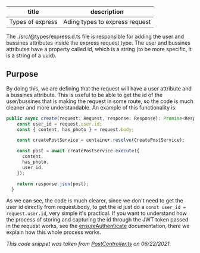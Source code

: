 | title            | description                      |
| :-------------:  |:-------------:                   |
| Types of express | Ading types to express request   |

The ./src/@types/express.d.ts file is responsible for adding the user and bussines attributes inside the express request type. The user and bussines attributes have a property called id, which is a string (to be more specific, it is a string of a uuid).

## Purpose

By doing this, we are defining that the request will have a user attribute and a bussines attribute. This is useful to be able to get the id of the user/bussines that is making the request in some route, so the code is much cleaner and more understandable. An example of this functionality is:

```ts
public async create(request: Request, response: Response): Promise<Response> {
    const user_id = request.user.id;
    const { content, has_photo } = request.body;

    const createPostService = container.resolve(CreatePostService);

    const post = await createPostService.execute({
      content,
      has_photo,
      user_id,
    });

    return response.json(post);
  }
```

As we can see, the code is much clearer, since we don't need to get the user id directly from request.body, to get the id just do a ```const user_id = request.user.id```, very simple it's practical. If you want to understand how the process of storing and capturing the id through the JWT token passed in the request works, see the [ensureAuthenticate](https://github.com/PeruibeTEC/Server/blob/main/src/shared/infra/http/middlewares/ensureAuthenticate.ts) documentation, there we explain how this whole process works.


_This code snippet was taken from [PostController.ts](https://github.com/PeruibeTEC/Server/blob/main/src/modules/social/infra/http/controllers/PostController.ts) on 06/22/2021._
